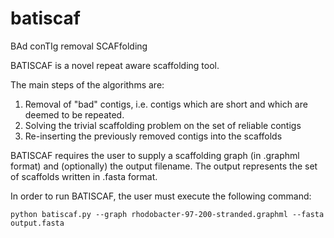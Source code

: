 # batiscaf
BAd conTIg removal SCAFfolding


BATISCAF is a novel repeat aware scaffolding tool. 

The main steps of the algorithms are:

  1. Removal of "bad" contigs, i.e. contigs which are short and which are deemed to be repeated.
  2. Solving the trivial scaffolding problem on the set of reliable contigs
  3. Re-inserting the previously removed contigs into the scaffolds


BATISCAF requires the user to supply a scaffolding graph (in .graphml format) and (optionally) the output filename. The output represents the set of scaffolds written in .fasta format.

In order to run BATISCAF, the user must execute the following command:

```
python batiscaf.py --graph rhodobacter-97-200-stranded.graphml --fasta output.fasta
```
